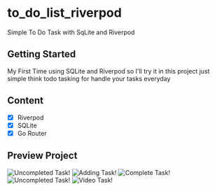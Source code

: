 # to_do_list_riverpod

Simple To Do Task with SqLite and Riverpod

## Getting Started

My First Time using SQLite and Riverpod so I'll try it in this project just simple think todo
tasking for handle your tasks everyday

## Content

- [x] Riverpod
- [x] SQLite
- [x] Go Router

## Preview Project
![Uncompleted Task!](assets/preview/Uncomplete_Task.PNG)
![Adding Task!](assets/preview/Adding_Task.PNG)
![Complete Task!](assets/preview/Complete_Task.PNG)
![Uncompleted Task!](assets/preview/Uncomplete_Task.PNG)
![Video Task!](assets/preview/Task_Preview.gif)
